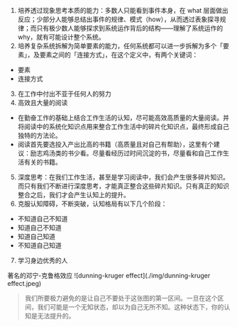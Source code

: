 1. 培养透过现象思考本质的能力：多数人只能看到事件本身，在 what 层面做出反应；少部分人能够总结出事件的规律、模式（how），从而透过表象探寻规律；而只有极少数人能够探求到系统运作背后的结构——理解了系统运作的 why，就有可能设计整个系统。
2. 培养复杂系统拆解为简单要素的能力，任何系统都可以进一步拆解为多个「要素」，及要素之间的「连接方式」，在这个定义中，有两个关键词：
  * 要素
  * 连接方式
3. 在工作中付出不亚于任何人的努力
4. 高效且大量的阅读
  * 在勤奋工作的基础上结合工作生活的认知，尽可能高效高质量的大量阅读。并将阅读中的系统化知识点用来整合工作生活中的碎片化知识点，最终形成自己独特的方法论。
  * 阅读首先要选投入产出比高的书籍（高质量且对自己有帮助），这里有个建议：励志鸡汤类的书少看。尽量看经历过时间沉淀的书，尽量看和自己工作生活有关的书籍。
5. 深度思考：在我们工作生活，甚至是学习阅读中，我们会产生很多碎片知识。而只有我们不断进行深度思考，才能真正整合这些碎片知识。只有真正的知识整合之后，我们才会产生认知上的提升。
6. 克服认知障碍，不断突破，认知格局有以下几个阶段：
  * 不知道自己不知道
  * 知道自己不知道
  * 知道自己知道
  * 不知道自己知道
7. 学习身边优秀的人

著名的邓宁-克鲁格效应
![dunning-kruger effect](./img/dunning-kruger effect.jpeg)

> 我们所要极力避免的是让自己不要处于这张图的第一区间。一旦在这个区间，我们可能是一个无知状态，却以为自己无所不知。这种状态下，你的认知是无法提升的。